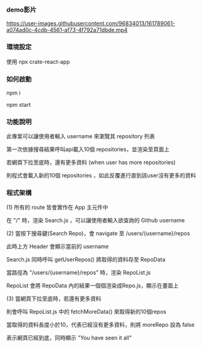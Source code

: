 ### demo影片  


https://user-images.githubusercontent.com/96834013/161789061-a074ad0c-4cdb-4561-af73-4f792a71dbde.mp4




### 環境設定
使用 npx crate-react-app

### 如何啟動
npm i 

npm start

### 功能說明
此專案可以讓使用者輸入 username 來瀏覽其 repository 列表  

第一次依據搜尋結果呼叫api載入10個 repositories，並渲染至頁面上 

若網頁下拉至底時，還有更多資料 (when user has more repositories)

則程式會載入新的10個 repositories ，如此反覆進行直到該user沒有更多的資料

### 程式架構

(1)
所有的 route 皆會實作在 App 主元件中

在 "/" 時，渲染 Search.js ，可以讓使用者輸入欲查詢的 Github username

(2)
當按下搜尋鍵(Search Repo)，會 navigate 至 /users/{username}/repos

此時上方 Header 會顯示當前的 username

Search.js 同時呼叫 getUserRepos() 將取得的資料存至 RepoData 

當路徑為 "/users/{username}/repos" 時，渲染 RepoList.js  

RepoList 會將 RepoData 內的結果一個個渲染成Repo.js，顯示在畫面上


(3)
當網頁下拉至底時，若還有更多資料

則會呼叫 RepoList.js 中的 fetchMoreData() 來取得新的10個repos  

當取得的資料長度小於10，代表已經沒有更多資料，則將 moreRepo 設為 false 

表示網頁已經到底，同時顯示 "You have seen it all"



